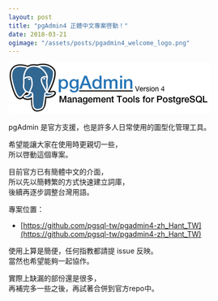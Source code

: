 ```yaml
---
layout: post
title: "pgAdmin4 正體中文專案啓動！"
date: 2018-03-21
ogimage: "/assets/posts/pgadmin4_welcome_logo.png"
---
```

![](/assets/posts/pgadmin4_welcome_logo.png)

pgAdmin 是官方支援，也是許多人日常使用的圖型化管理工具。

希望能讓大家在使用時更親切一些，<br/>
所以啓動這個專案。

目前官方已有簡體中文的介面，<br/>
所以先以簡轉繁的方式快速建立詞庫，<br/>
後續再逐步調整台灣用語。

專案位置：
- [https://github.com/pgsql-tw/pgadmin4-zh_Hant_TW](https://github.com/pgsql-tw/pgadmin4-zh_Hant_TW)

使用上算是簡便，任何指教都請提 issue 反映。<br/>
當然也希望能夠一起協作。

實際上缺漏的部份還是很多，<br/>
再補完多一些之後，再試著合併到官方repo中。
